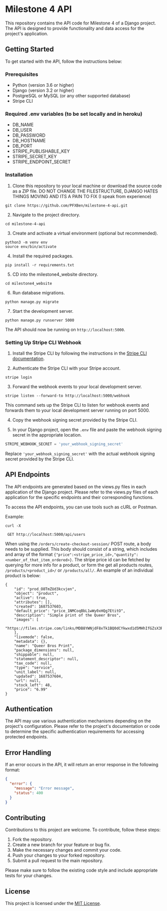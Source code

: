 # Milestone 4 API

This repository contains the API code for Milestone 4 of a Django project. The API is designed to provide functionality and data access for the project's application.

## Getting Started

To get started with the API, follow the instructions below:

### Prerequisites

- Python (version 3.6 or higher)
- Django (version 3.2 or higher)
- PostgreSQL or MySQL (or any other supported database)
- Stripe CLI

### Required .env variables (to be set locally and in heroku)
- DB_NAME
- DB_USER
- DB_PASSWORD
- DB_HOSTNAME
- DB_PORT
- STRIPE_PUBLISHABLE_KEY
- STRIPE_SECRET_KEY
- STRIPE_ENDPOINT_SECRET

### Installation

1. Clone this repository to your local machine or download the source code as a ZIP file. DO NOT CHANGE THE FILESTRUCTURE, DJANGO HATES THINGS MOVING AND ITS A PAIN TO FIX (I speak from experience)

```shell
git clone https://github.com/PFXBen/milestone-4-api.git
```

2. Navigate to the project directory.

```shell
cd milestone-4-api
```

3. Create and activate a virtual environment (optional but recommended).

```shell
python3 -m venv env
source env/bin/activate
```

4. Install the required packages.

```shell
pip install -r requirements.txt
```

5. CD into the milestone4_website directory.

```
cd milestone4_website
```

6. Run database migrations.

```shell
python manage.py migrate
```

7. Start the development server.

```shell
python manage.py runserver 5000
```

The API should now be running on `http://localhost:5000`.

### Setting Up Stripe CLI Webhook

1. Install the Stripe CLI by following the instructions in the [Stripe CLI documentation](https://stripe.com/docs/stripe-cli).

2. Authenticate the Stripe CLI with your Stripe account.

```shell
stripe login
```

3. Forward the webhook events to your local development server.

```shell
stripe listen --forward-to http://localhost:5000/webhook
```

This command sets up the Stripe CLI to listen for webhook events and forwards them to your local development server running on port 5000.

4. Copy the webhook signing secret provided by the Stripe CLI.

5. In your Django project, open the `.env` file and paste the webhook signing secret in the appropriate location.

```python
STRIPE_WEBHOOK_SECRET = 'your_webhook_signing_secret'
```

Replace `'your_webhook_signing_secret'` with the actual webhook signing secret provided by the Stripe CLI.



## API Endpoints

The API endpoints are generated based on the views.py files in each application of the Django project. Please refer to the views.py files of each application for the specific endpoints and their corresponding functions.

To access the API endpoints, you can use tools such as cURL or Postman.

Example:

```shell
curl -X

 GET http://localhost:5000/api/users
```

When using the ```/orders/create-checkout-session/``` POST route, a body needs to be supplied. This body should consist of a string, which includes and array of the format ```{"price":<stripe_price_id>,"quantity":<number_of_that_item_ordered>}```. The stripe price id can be fetched by querying for more info for a product, or form the get all products routes, ```/products/<product_id>/``` or ```/products/all/```.
An example of an individual product is below:
```
{
    "id": "prod_O8TmZUd3kcvjen",
    "object": "product",
    "active": true,
    "attributes": [],
    "created": 1687537603,
    "default_price": "price_1NMCoqBbL1wWy0xHQg7EtitO",
    "description": "Simple print of the Queer Bros",
    "images": [
        "https://files.stripe.com/links/MDB8YWNjdF8xTk1BQ0dCYkwxd1d5MHhIfGZsX3Rlc3RfTEUwdHNKNjJGakhNeHhIMHo3QlJVNnVt00bXvMk2MV"
    ],
    "livemode": false,
    "metadata": {},
    "name": "Queer Bros Print",
    "package_dimensions": null,
    "shippable": null,
    "statement_descriptor": null,
    "tax_code": null,
    "type": "service",
    "unit_label": null,
    "updated": 1687537604,
    "url": null,
    "stock_left": 48,
    "price": "6.99"
}
```

## Authentication

The API may use various authentication mechanisms depending on the project's configuration. Please refer to the project's documentation or code to determine the specific authentication requirements for accessing protected endpoints.

## Error Handling

If an error occurs in the API, it will return an error response in the following format:

```json
{
  "error": {
    "message": "Error message",
    "status": 400
  }
}
```

## Contributing

Contributions to this project are welcome. To contribute, follow these steps:

1. Fork the repository.
2. Create a new branch for your feature or bug fix.
3. Make the necessary changes and commit your code.
4. Push your changes to your forked repository.
5. Submit a pull request to the main repository.

Please make sure to follow the existing code style and include appropriate tests for your changes.

## License

This project is licensed under the [MIT License](LICENSE).
